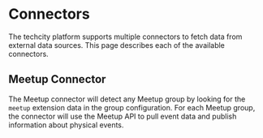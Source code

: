 # Connectors

The techcity platform supports multiple connectors to fetch data from external
data sources. This page describes each of the available connectors.

## Meetup Connector

The Meetup connector will detect any Meetup group by looking for the `meetup`
extension data in the group configuration. For each Meetup group, the connector
will use the Meetup API to pull event data and publish information
about physical events.
